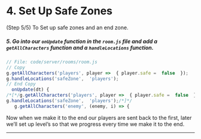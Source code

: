 # 4. Set Up Safe Zones
(Step 5/5) To Set up safe zones and an end zone.

##### 5. Go into our `onUpdate` _function_ in the `room.js` file and add a `getAllCharacters` _function_ and a `handleLocations` _function_.

```javascript
// File: code/server/rooms/room.js
// Copy 
g.getAllCharacters('players', player =>  { player.safe =  false  });
g.handleLocations('safeZone',  'players');
// End Copy
  onUpdate(dt) {
/*[*/g.getAllCharacters('players', player =>  { player.safe =  false  });
g.handleLocations('safeZone',  'players');/*]*/
   g.getAllCharacters('enemy', (enemy, i) => {
```

Now when we make it to the end our players are sent back to the first, later we’ll set up level’s so that we progress every time we make it to the end.

<hr class="uk-margin-medium">
